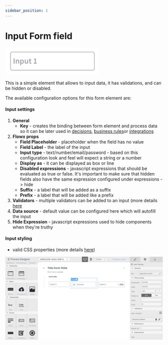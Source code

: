 ```yaml
---
sidebar_position: 1
---
```


# Input Form field

![Input](../../img/input_form_field.png)

This is a simple element that allows to input data, it has validations, and can be hidden or disabled.

The available configuration options for this form element are:

#### Input settings

1. **General**
   * **Key** - creates the binding between form element and process data so it can be later used in [decisions](exclusive-gateway-node), [business rules](../../../node/nodes-types/task-node/)or [integrations](message-send-receive)
2. **Flowx props**
   * **Field Placeholder** - placeholder when the field has no value
   * **Field Label** - the label of the input
   * **Input type** - text/number/email/password - based on this configuration look and feel will expect a string or a number
   * **Display as** - it can be displayed as box or line
   * **Disabled expressions** - javascript expressions that should be evaluated as true or false. It's important to make sure that hidden fields also have the same expression configured under expressions -> hide
   * **Suffix** - a label that will be added as a suffix
   * **Prefix** - a label that will be added like a prefix
3. **Validators** - multiple validators can be added to an input (more details [here](validators)
4. **Data source** - default value can be configured here which will autofill the input
5. **Hide Expression** - javascript expressions used to hide components when they're truthy

#### Input styling

* valid CSS properties (more details [here](../../#styling))

![](../../img/input_form_field_styling.png)
